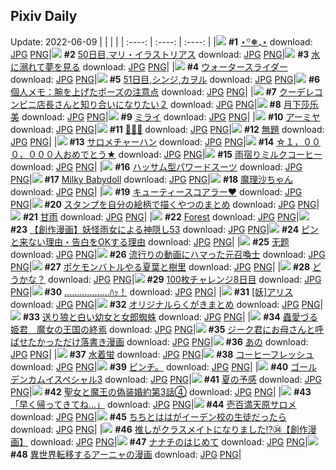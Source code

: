 ## Pixiv Daily
Update: 2022-06-09
|      |      |      |
| :----: | :----: | :----: |
|![](https://pixiv.microyu.workers.dev/c/240x480/img-master/img/2022/06/07/00/00/08/98880471_p0_master1200.jpg) **#1** [⋆꙳❅₊⋆](https://www.pixiv.net/artworks/98880471) download: [JPG](https://pixiv.microyu.workers.dev/img-original/img/2022/06/07/00/00/08/98880471_p0.jpg) [PNG](https://pixiv.microyu.workers.dev/img-original/img/2022/06/07/00/00/08/98880471_p0.png)|![](https://pixiv.microyu.workers.dev/c/240x480/img-master/img/2022/06/07/00/00/06/98880446_p0_master1200.jpg) **#2** [50日目,マリ・イラストリアス](https://www.pixiv.net/artworks/98880446) download: [JPG](https://pixiv.microyu.workers.dev/img-original/img/2022/06/07/00/00/06/98880446_p0.jpg) [PNG](https://pixiv.microyu.workers.dev/img-original/img/2022/06/07/00/00/06/98880446_p0.png)|![](https://pixiv.microyu.workers.dev/c/240x480/img-master/img/2022/06/07/00/10/09/98880457_p0_master1200.jpg) **#3** [水に溺れて夢を見る](https://www.pixiv.net/artworks/98880457) download: [JPG](https://pixiv.microyu.workers.dev/img-original/img/2022/06/07/00/10/09/98880457_p0.jpg) [PNG](https://pixiv.microyu.workers.dev/img-original/img/2022/06/07/00/10/09/98880457_p0.png)|
|![](https://pixiv.microyu.workers.dev/c/240x480/img-master/img/2022/06/07/06/00/01/98885314_p0_master1200.jpg) **#4** [ウォータースライダー](https://www.pixiv.net/artworks/98885314) download: [JPG](https://pixiv.microyu.workers.dev/img-original/img/2022/06/07/06/00/01/98885314_p0.jpg) [PNG](https://pixiv.microyu.workers.dev/img-original/img/2022/06/07/06/00/01/98885314_p0.png)|![](https://pixiv.microyu.workers.dev/c/240x480/img-master/img/2022/06/08/00/00/10/98901135_p0_master1200.jpg) **#5** [51日目,シンジ,カヲル](https://www.pixiv.net/artworks/98901135) download: [JPG](https://pixiv.microyu.workers.dev/img-original/img/2022/06/08/00/00/10/98901135_p0.jpg) [PNG](https://pixiv.microyu.workers.dev/img-original/img/2022/06/08/00/00/10/98901135_p0.png)|![](https://pixiv.microyu.workers.dev/c/240x480/img-master/img/2022/06/07/09/00/01/98886722_p0_master1200.jpg) **#6** [個人メモ：腕を上げたポーズの注意点](https://www.pixiv.net/artworks/98886722) download: [JPG](https://pixiv.microyu.workers.dev/img-original/img/2022/06/07/09/00/01/98886722_p0.jpg) [PNG](https://pixiv.microyu.workers.dev/img-original/img/2022/06/07/09/00/01/98886722_p0.png)|
|![](https://pixiv.microyu.workers.dev/c/240x480/img-master/img/2022/06/07/19/10/46/98893951_p0_master1200.jpg) **#7** [クーデレコンビニ店長さんと知り合いになりたい２](https://www.pixiv.net/artworks/98893951) download: [JPG](https://pixiv.microyu.workers.dev/img-original/img/2022/06/07/19/10/46/98893951_p0.jpg) [PNG](https://pixiv.microyu.workers.dev/img-original/img/2022/06/07/19/10/46/98893951_p0.png)|![](https://pixiv.microyu.workers.dev/c/240x480/img-master/img/2022/06/07/11/27/19/98888041_p0_master1200.jpg) **#8** [月下莎乐美](https://www.pixiv.net/artworks/98888041) download: [JPG](https://pixiv.microyu.workers.dev/img-original/img/2022/06/07/11/27/19/98888041_p0.jpg) [PNG](https://pixiv.microyu.workers.dev/img-original/img/2022/06/07/11/27/19/98888041_p0.png)|![](https://pixiv.microyu.workers.dev/c/240x480/img-master/img/2022/06/08/00/37/49/98902228_p0_master1200.jpg) **#9** [ミライ](https://www.pixiv.net/artworks/98902228) download: [JPG](https://pixiv.microyu.workers.dev/img-original/img/2022/06/08/00/37/49/98902228_p0.jpg) [PNG](https://pixiv.microyu.workers.dev/img-original/img/2022/06/08/00/37/49/98902228_p0.png)|
|![](https://pixiv.microyu.workers.dev/c/240x480/img-master/img/2022/06/07/00/17/03/98881100_p0_master1200.jpg) **#10** [アーミヤ](https://www.pixiv.net/artworks/98881100) download: [JPG](https://pixiv.microyu.workers.dev/img-original/img/2022/06/07/00/17/03/98881100_p0.jpg) [PNG](https://pixiv.microyu.workers.dev/img-original/img/2022/06/07/00/17/03/98881100_p0.png)|![](https://pixiv.microyu.workers.dev/c/240x480/img-master/img/2022/06/08/00/00/05/98901096_p0_master1200.jpg) **#11** [🖤💜💙](https://www.pixiv.net/artworks/98901096) download: [JPG](https://pixiv.microyu.workers.dev/img-original/img/2022/06/08/00/00/05/98901096_p0.jpg) [PNG](https://pixiv.microyu.workers.dev/img-original/img/2022/06/08/00/00/05/98901096_p0.png)|![](https://pixiv.microyu.workers.dev/c/240x480/img-master/img/2022/06/07/01/30/01/98882714_p0_master1200.jpg) **#12** [無題](https://www.pixiv.net/artworks/98882714) download: [JPG](https://pixiv.microyu.workers.dev/img-original/img/2022/06/07/01/30/01/98882714_p0.jpg) [PNG](https://pixiv.microyu.workers.dev/img-original/img/2022/06/07/01/30/01/98882714_p0.png)|
|![](https://pixiv.microyu.workers.dev/c/240x480/img-master/img/2022/06/07/06/47/32/98885658_p0_master1200.jpg) **#13** [サロメチャーハン](https://www.pixiv.net/artworks/98885658) download: [JPG](https://pixiv.microyu.workers.dev/img-original/img/2022/06/07/06/47/32/98885658_p0.jpg) [PNG](https://pixiv.microyu.workers.dev/img-original/img/2022/06/07/06/47/32/98885658_p0.png)|![](https://pixiv.microyu.workers.dev/c/240x480/img-master/img/2022/06/07/15/25/29/98890675_p0_master1200.jpg) **#14** [☆１，０００，０００人おめでとう★](https://www.pixiv.net/artworks/98890675) download: [JPG](https://pixiv.microyu.workers.dev/img-original/img/2022/06/07/15/25/29/98890675_p0.jpg) [PNG](https://pixiv.microyu.workers.dev/img-original/img/2022/06/07/15/25/29/98890675_p0.png)|![](https://pixiv.microyu.workers.dev/c/240x480/img-master/img/2022/06/07/22/59/39/98899501_p0_master1200.jpg) **#15** [雨宿りミルクコーヒー](https://www.pixiv.net/artworks/98899501) download: [JPG](https://pixiv.microyu.workers.dev/img-original/img/2022/06/07/22/59/39/98899501_p0.jpg) [PNG](https://pixiv.microyu.workers.dev/img-original/img/2022/06/07/22/59/39/98899501_p0.png)|
|![](https://pixiv.microyu.workers.dev/c/240x480/img-master/img/2022/06/08/00/00/11/98901148_p0_master1200.jpg) **#16** [ハッサム型パワードスーツ](https://www.pixiv.net/artworks/98901148) download: [JPG](https://pixiv.microyu.workers.dev/img-original/img/2022/06/08/00/00/11/98901148_p0.jpg) [PNG](https://pixiv.microyu.workers.dev/img-original/img/2022/06/08/00/00/11/98901148_p0.png)|![](https://pixiv.microyu.workers.dev/c/240x480/img-master/img/2022/06/08/00/00/13/98901156_p0_master1200.jpg) **#17** [Milky Babydoll](https://www.pixiv.net/artworks/98901156) download: [JPG](https://pixiv.microyu.workers.dev/img-original/img/2022/06/08/00/00/13/98901156_p0.jpg) [PNG](https://pixiv.microyu.workers.dev/img-original/img/2022/06/08/00/00/13/98901156_p0.png)|![](https://pixiv.microyu.workers.dev/c/240x480/img-master/img/2022/06/08/00/30/44/98902006_p0_master1200.jpg) **#18** [魔理沙ちゃん](https://www.pixiv.net/artworks/98902006) download: [JPG](https://pixiv.microyu.workers.dev/img-original/img/2022/06/08/00/30/44/98902006_p0.jpg) [PNG](https://pixiv.microyu.workers.dev/img-original/img/2022/06/08/00/30/44/98902006_p0.png)|
|![](https://pixiv.microyu.workers.dev/c/240x480/img-master/img/2022/06/07/18/04/59/98892771_p0_master1200.jpg) **#19** [キューティースコアラー♥](https://www.pixiv.net/artworks/98892771) download: [JPG](https://pixiv.microyu.workers.dev/img-original/img/2022/06/07/18/04/59/98892771_p0.jpg) [PNG](https://pixiv.microyu.workers.dev/img-original/img/2022/06/07/18/04/59/98892771_p0.png)|![](https://pixiv.microyu.workers.dev/c/240x480/img-master/img/2022/06/07/20/10/09/98895171_p0_master1200.jpg) **#20** [スタンプを自分の絵柄で描くやつのまとめ](https://www.pixiv.net/artworks/98895171) download: [JPG](https://pixiv.microyu.workers.dev/img-original/img/2022/06/07/20/10/09/98895171_p0.jpg) [PNG](https://pixiv.microyu.workers.dev/img-original/img/2022/06/07/20/10/09/98895171_p0.png)|![](https://pixiv.microyu.workers.dev/c/240x480/img-master/img/2022/06/07/00/00/01/98880406_p0_master1200.jpg) **#21** [甘雨](https://www.pixiv.net/artworks/98880406) download: [JPG](https://pixiv.microyu.workers.dev/img-original/img/2022/06/07/00/00/01/98880406_p0.jpg) [PNG](https://pixiv.microyu.workers.dev/img-original/img/2022/06/07/00/00/01/98880406_p0.png)|
|![](https://pixiv.microyu.workers.dev/c/240x480/img-master/img/2022/06/08/01/31/15/98903239_p0_master1200.jpg) **#22** [Forest](https://www.pixiv.net/artworks/98903239) download: [JPG](https://pixiv.microyu.workers.dev/img-original/img/2022/06/08/01/31/15/98903239_p0.jpg) [PNG](https://pixiv.microyu.workers.dev/img-original/img/2022/06/08/01/31/15/98903239_p0.png)|![](https://pixiv.microyu.workers.dev/c/240x480/img-master/img/2022/06/07/20/21/59/98895443_p0_master1200.jpg) **#23** [【創作漫画】妖怪雨女による神隠し53](https://www.pixiv.net/artworks/98895443) download: [JPG](https://pixiv.microyu.workers.dev/img-original/img/2022/06/07/20/21/59/98895443_p0.jpg) [PNG](https://pixiv.microyu.workers.dev/img-original/img/2022/06/07/20/21/59/98895443_p0.png)|![](https://pixiv.microyu.workers.dev/c/240x480/img-master/img/2022/06/07/00/00/13/98880498_p0_master1200.jpg) **#24** [ピンと来ない理由・告白をOKする理由](https://www.pixiv.net/artworks/98880498) download: [JPG](https://pixiv.microyu.workers.dev/img-original/img/2022/06/07/00/00/13/98880498_p0.jpg) [PNG](https://pixiv.microyu.workers.dev/img-original/img/2022/06/07/00/00/13/98880498_p0.png)|
|![](https://pixiv.microyu.workers.dev/c/240x480/img-master/img/2022/06/07/11/28/32/98888056_p0_master1200.jpg) **#25** [无题](https://www.pixiv.net/artworks/98888056) download: [JPG](https://pixiv.microyu.workers.dev/img-original/img/2022/06/07/11/28/32/98888056_p0.jpg) [PNG](https://pixiv.microyu.workers.dev/img-original/img/2022/06/07/11/28/32/98888056_p0.png)|![](https://pixiv.microyu.workers.dev/c/240x480/img-master/img/2022/06/07/03/17/07/98884100_p0_master1200.jpg) **#26** [流行りの動画にハマった元召喚士](https://www.pixiv.net/artworks/98884100) download: [JPG](https://pixiv.microyu.workers.dev/img-original/img/2022/06/07/03/17/07/98884100_p0.jpg) [PNG](https://pixiv.microyu.workers.dev/img-original/img/2022/06/07/03/17/07/98884100_p0.png)|![](https://pixiv.microyu.workers.dev/c/240x480/img-master/img/2022/06/07/00/01/25/98880605_p0_master1200.jpg) **#27** [ポケモンバトルやる夏葉と樹里](https://www.pixiv.net/artworks/98880605) download: [JPG](https://pixiv.microyu.workers.dev/img-original/img/2022/06/07/00/01/25/98880605_p0.jpg) [PNG](https://pixiv.microyu.workers.dev/img-original/img/2022/06/07/00/01/25/98880605_p0.png)|
|![](https://pixiv.microyu.workers.dev/c/240x480/img-master/img/2022/06/07/10/39/08/98887607_p0_master1200.jpg) **#28** [どうかな？](https://www.pixiv.net/artworks/98887607) download: [JPG](https://pixiv.microyu.workers.dev/img-original/img/2022/06/07/10/39/08/98887607_p0.jpg) [PNG](https://pixiv.microyu.workers.dev/img-original/img/2022/06/07/10/39/08/98887607_p0.png)|![](https://pixiv.microyu.workers.dev/c/240x480/img-master/img/2022/06/07/20/46/53/98895995_p0_master1200.jpg) **#29** [100枚チャレンジ8日目](https://www.pixiv.net/artworks/98895995) download: [JPG](https://pixiv.microyu.workers.dev/img-original/img/2022/06/07/20/46/53/98895995_p0.jpg) [PNG](https://pixiv.microyu.workers.dev/img-original/img/2022/06/07/20/46/53/98895995_p0.png)|![](https://pixiv.microyu.workers.dev/c/240x480/img-master/img/2022/06/07/00/01/10/98880589_p0_master1200.jpg) **#30** [………………ﾊｯ！](https://www.pixiv.net/artworks/98880589) download: [JPG](https://pixiv.microyu.workers.dev/img-original/img/2022/06/07/00/01/10/98880589_p0.jpg) [PNG](https://pixiv.microyu.workers.dev/img-original/img/2022/06/07/00/01/10/98880589_p0.png)|
|![](https://pixiv.microyu.workers.dev/c/240x480/img-master/img/2022/06/07/00/29/19/98881364_p0_master1200.jpg) **#31** [[妖]アリス](https://www.pixiv.net/artworks/98881364) download: [JPG](https://pixiv.microyu.workers.dev/img-original/img/2022/06/07/00/29/19/98881364_p0.jpg) [PNG](https://pixiv.microyu.workers.dev/img-original/img/2022/06/07/00/29/19/98881364_p0.png)|![](https://pixiv.microyu.workers.dev/c/240x480/img-master/img/2022/06/07/00/00/25/98880549_p0_master1200.jpg) **#32** [オリジナルらくがきまとめ](https://www.pixiv.net/artworks/98880549) download: [JPG](https://pixiv.microyu.workers.dev/img-original/img/2022/06/07/00/00/25/98880549_p0.jpg) [PNG](https://pixiv.microyu.workers.dev/img-original/img/2022/06/07/00/00/25/98880549_p0.png)|![](https://pixiv.microyu.workers.dev/c/240x480/img-master/img/2022/06/08/19/17/57/98914509_p0_master1200.jpg) **#33** [送り狼と白い幼女と女郎蜘蛛](https://www.pixiv.net/artworks/98914509) download: [JPG](https://pixiv.microyu.workers.dev/img-original/img/2022/06/08/19/17/57/98914509_p0.jpg) [PNG](https://pixiv.microyu.workers.dev/img-original/img/2022/06/08/19/17/57/98914509_p0.png)|
|![](https://pixiv.microyu.workers.dev/c/240x480/img-master/img/2022/06/07/00/00/01/98880397_p0_master1200.jpg) **#34** [蟲愛づる姫君　魔女の王国の終焉](https://www.pixiv.net/artworks/98880397) download: [JPG](https://pixiv.microyu.workers.dev/img-original/img/2022/06/07/00/00/01/98880397_p0.jpg) [PNG](https://pixiv.microyu.workers.dev/img-original/img/2022/06/07/00/00/01/98880397_p0.png)|![](https://pixiv.microyu.workers.dev/c/240x480/img-master/img/2022/06/08/17/42/06/98912792_p0_master1200.jpg) **#35** [ジーク君にお母さんと呼ばせたかっただけ落書き漫画](https://www.pixiv.net/artworks/98912792) download: [JPG](https://pixiv.microyu.workers.dev/img-original/img/2022/06/08/17/42/06/98912792_p0.jpg) [PNG](https://pixiv.microyu.workers.dev/img-original/img/2022/06/08/17/42/06/98912792_p0.png)|![](https://pixiv.microyu.workers.dev/c/240x480/img-master/img/2022/06/07/22/04/57/98885956_p0_master1200.jpg) **#36** [あの](https://www.pixiv.net/artworks/98885956) download: [JPG](https://pixiv.microyu.workers.dev/img-original/img/2022/06/07/22/04/57/98885956_p0.jpg) [PNG](https://pixiv.microyu.workers.dev/img-original/img/2022/06/07/22/04/57/98885956_p0.png)|
|![](https://pixiv.microyu.workers.dev/c/240x480/img-master/img/2022/06/07/00/00/08/98880464_p0_master1200.jpg) **#37** [水着蛍](https://www.pixiv.net/artworks/98880464) download: [JPG](https://pixiv.microyu.workers.dev/img-original/img/2022/06/07/00/00/08/98880464_p0.jpg) [PNG](https://pixiv.microyu.workers.dev/img-original/img/2022/06/07/00/00/08/98880464_p0.png)|![](https://pixiv.microyu.workers.dev/c/240x480/img-master/img/2022/06/08/22/50/43/98919432_p0_master1200.jpg) **#38** [コーヒーフレッシュ](https://www.pixiv.net/artworks/98919432) download: [JPG](https://pixiv.microyu.workers.dev/img-original/img/2022/06/08/22/50/43/98919432_p0.jpg) [PNG](https://pixiv.microyu.workers.dev/img-original/img/2022/06/08/22/50/43/98919432_p0.png)|![](https://pixiv.microyu.workers.dev/c/240x480/img-master/img/2022/06/07/23/02/55/98899582_p0_master1200.jpg) **#39** [ピンチ。](https://www.pixiv.net/artworks/98899582) download: [JPG](https://pixiv.microyu.workers.dev/img-original/img/2022/06/07/23/02/55/98899582_p0.jpg) [PNG](https://pixiv.microyu.workers.dev/img-original/img/2022/06/07/23/02/55/98899582_p0.png)|
|![](https://pixiv.microyu.workers.dev/c/240x480/img-master/img/2022/06/07/21/00/11/98896359_p0_master1200.jpg) **#40** [ゴールデンカムイスペシャル3](https://www.pixiv.net/artworks/98896359) download: [JPG](https://pixiv.microyu.workers.dev/img-original/img/2022/06/07/21/00/11/98896359_p0.jpg) [PNG](https://pixiv.microyu.workers.dev/img-original/img/2022/06/07/21/00/11/98896359_p0.png)|![](https://pixiv.microyu.workers.dev/c/240x480/img-master/img/2022/06/08/00/00/04/98901087_p0_master1200.jpg) **#41** [夏の予感](https://www.pixiv.net/artworks/98901087) download: [JPG](https://pixiv.microyu.workers.dev/img-original/img/2022/06/08/00/00/04/98901087_p0.jpg) [PNG](https://pixiv.microyu.workers.dev/img-original/img/2022/06/08/00/00/04/98901087_p0.png)|![](https://pixiv.microyu.workers.dev/c/240x480/img-master/img/2022/06/08/18/04/22/98913155_p0_master1200.jpg) **#42** [聖女と魔王の偽装婚約第3話④](https://www.pixiv.net/artworks/98913155) download: [JPG](https://pixiv.microyu.workers.dev/img-original/img/2022/06/08/18/04/22/98913155_p0.jpg) [PNG](https://pixiv.microyu.workers.dev/img-original/img/2022/06/08/18/04/22/98913155_p0.png)|
|![](https://pixiv.microyu.workers.dev/c/240x480/img-master/img/2022/06/07/00/00/07/98880454_p0_master1200.jpg) **#43** [「早く帰ってきてね…」](https://www.pixiv.net/artworks/98880454) download: [JPG](https://pixiv.microyu.workers.dev/img-original/img/2022/06/07/00/00/07/98880454_p0.jpg) [PNG](https://pixiv.microyu.workers.dev/img-original/img/2022/06/07/00/00/07/98880454_p0.png)|![](https://pixiv.microyu.workers.dev/c/240x480/img-master/img/2022/06/07/10/17/37/98887416_p0_master1200.jpg) **#44** [壱百満天原サロメ](https://www.pixiv.net/artworks/98887416) download: [JPG](https://pixiv.microyu.workers.dev/img-original/img/2022/06/07/10/17/37/98887416_p0.jpg) [PNG](https://pixiv.microyu.workers.dev/img-original/img/2022/06/07/10/17/37/98887416_p0.png)|![](https://pixiv.microyu.workers.dev/c/240x480/img-master/img/2022/06/07/14/53/22/98890273_p0_master1200.jpg) **#45** [ちちとははがイーデン校の生徒だったら](https://www.pixiv.net/artworks/98890273) download: [JPG](https://pixiv.microyu.workers.dev/img-original/img/2022/06/07/14/53/22/98890273_p0.jpg) [PNG](https://pixiv.microyu.workers.dev/img-original/img/2022/06/07/14/53/22/98890273_p0.png)|
|![](https://pixiv.microyu.workers.dev/c/240x480/img-master/img/2022/06/08/00/00/17/98901178_p0_master1200.jpg) **#46** [推しがクラスメイトになりました!?㉞【創作漫画】](https://www.pixiv.net/artworks/98901178) download: [JPG](https://pixiv.microyu.workers.dev/img-original/img/2022/06/08/00/00/17/98901178_p0.jpg) [PNG](https://pixiv.microyu.workers.dev/img-original/img/2022/06/08/00/00/17/98901178_p0.png)|![](https://pixiv.microyu.workers.dev/c/240x480/img-master/img/2022/06/07/00/00/21/98880538_p0_master1200.jpg) **#47** [ナナチのはじめて](https://www.pixiv.net/artworks/98880538) download: [JPG](https://pixiv.microyu.workers.dev/img-original/img/2022/06/07/00/00/21/98880538_p0.jpg) [PNG](https://pixiv.microyu.workers.dev/img-original/img/2022/06/07/00/00/21/98880538_p0.png)|![](https://pixiv.microyu.workers.dev/c/240x480/img-master/img/2022/06/07/18/32/24/98893249_p0_master1200.jpg) **#48** [異世界転移するアーニャの漫画](https://www.pixiv.net/artworks/98893249) download: [JPG](https://pixiv.microyu.workers.dev/img-original/img/2022/06/07/18/32/24/98893249_p0.jpg) [PNG](https://pixiv.microyu.workers.dev/img-original/img/2022/06/07/18/32/24/98893249_p0.png)|
